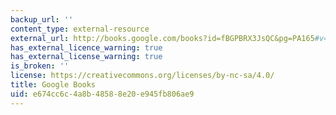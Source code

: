 ```yaml
---
backup_url: ''
content_type: external-resource
external_url: http://books.google.com/books?id=fBGPBRX3JsQC&pg=PA165#v=onepage
has_external_licence_warning: true
has_external_license_warning: true
is_broken: ''
license: https://creativecommons.org/licenses/by-nc-sa/4.0/
title: Google Books
uid: e674cc6c-4a8b-4858-8e20-e945fb806ae9
---
```

